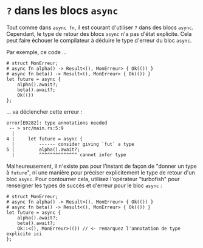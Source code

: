 <!--
# `?` in `async` Blocks
-->

# `?` dans les blocs `async`

<!--
Just as in `async fn`, it's common to use `?` inside `async` blocks.
However, the return type of `async` blocks isn't explicitly stated.
This can cause the compiler to fail to infer the error type of the
`async` block.
-->

Tout comme dans `async fn`, il est courant d'utiliser `?` dans des blocs
`async`. Cependant, le type de retour des blocs `async` n'a pas d'état
explicite. Cela peut faire échouer le compilateur à déduire le type d'erreur du
bloc `async`.

<!--
For example, this code:
-->

Par exemple, ce code ...

<!--
```rust,edition2018
# struct MyError;
# async fn foo() -> Result<(), MyError> { Ok(()) }
# async fn bar() -> Result<(), MyError> { Ok(()) }
let fut = async {
    foo().await?;
    bar().await?;
    Ok(())
};
```
-->

```rust,edition2018
# struct MonErreur;
# async fn alpha() -> Result<(), MonErreur> { Ok(()) }
# async fn beta() -> Result<(), MonErreur> { Ok(()) }
let future = async {
    alpha().await?;
    beta().await?;
    Ok(())
};
```

<!--
will trigger this error:
-->

... va déclencher cette erreur :

<!--
```
error[E0282]: type annotations needed
 -- > src/main.rs:5:9
  |
4 |     let fut = async {
  |         --- consider giving `fut` a type
5 |         foo().await?;
  |         ^^^^^^^^^^^^ cannot infer type
```
-->

```
error[E0282]: type annotations needed
 -- > src/main.rs:5:9
  |
4 |     let future = async {
  |         ------ consider giving `fut` a type
5 |         alpha().await?;
  |         ^^^^^^^^^^^^^^ cannot infer type
```

<!--
Unfortunately, there's currently no way to "give `fut` a type", nor a way
to explicitly specify the return type of an `async` block.
To work around this, use the "turbofish" operator to supply the success and
error types for the `async` block:
-->

Malheureusement, il n'existe pas pour l'instant de façon de "donner un type à
`future`", ni une manière pour préciser explicitement le type de retour d'un
bloc `async`.
Pour contourner cela, utilisez l'opérateur "turbofish" pour renseigner les
types de succès et d'erreur pour le bloc `async` :

<!--
```rust,edition2018
# struct MyError;
# async fn foo() -> Result<(), MyError> { Ok(()) }
# async fn bar() -> Result<(), MyError> { Ok(()) }
let fut = async {
    foo().await?;
    bar().await?;
    Ok::<(), MyError>(()) // <- note the explicit type annotation here
};
```
-->

```rust,edition2018
# struct MonErreur;
# async fn alpha() -> Result<(), MonErreur> { Ok(()) }
# async fn beta() -> Result<(), MonErreur> { Ok(()) }
let future = async {
    alpha().await?;
    beta().await?;
    Ok::<(), MonErreur>(()) // <- remarquez l'annotation de type explicite ici
};
```
